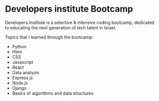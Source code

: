 # Developers institute Bootcamp

Developers.Institute is a selective & intensive coding bootcamp, dedicated to educating the next generation of tech talent in Israel.

Topics that I learned through the bootcamp:
- Python
- Html
- CSS
- Javascript
- React
- Data analysis
- Express.js
- Node.js
- Django
- Basics of algorithms and data structures